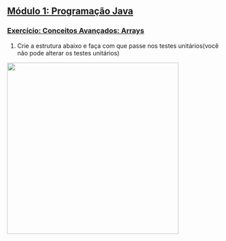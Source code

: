 ## [Módulo 1: Programação Java](https://aula-java.github.io/aulas/modulo-1.html)

### [Exercício: Conceitos Avançados: Arrays](https://aula-java.github.io/aulas/avancado/#/1)

1. Crie a estrutura abaixo e faça com que passe nos testes unitários(você não pode alterar os testes unitários)
<img height="400" src="https://aula-java.github.io/aulas/avancado/arrays/exerc-1.png">
